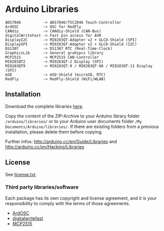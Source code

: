 # Arduino Libraries
```
ADS7846          -> ADS7846/TSC2046 Touch-Controller
ArdOSC           -> OSC for RedFly
CANdiy           -> CANdiy-Shield (CAN-Bus)
digitalWriteFast -> Fast pin access for AVR
DisplayI2C       -> MI0283QT-Adapter v2 + GLCD-Shield (SPI)
DisplaySPI       -> MI0283QT-Adapter v2 + GLCD-Shield (I2C)
DS1307           -> DS1307 RTC (Real-Time-Clock)
GraphicsLib      -> General grahipcs library
MCP2515          -> MCP2515 CAN-Controller
MI0283QT2        -> MI0283QT-2 Display (SPI)
MI0283QT9        -> MI0283QT-9 / MI0283QT-9A / MI0283QT-11 Display (SPI)
mSD              -> mSD-Shield (microSD, RTC)
RedFly           -> RedFly-Shield (WiFi/WLAN)
```


## Installation
Download the complete libraries [here](https://github.com/watterott/Arduino-Libs/archive/master.zip).

Copy the content of the ZIP-Archive to your Arduino library folder ```/arduino/libraries/``` or to your Arduino user documents folder ```/My Documents/Arduino/libraries/```.
If there are existing folders from a previous installation, please delete them before copying.

Further infos: http://arduino.cc/en/Guide/Libraries and http://arduino.cc/en/Hacking/Libraries


## License
See [license.txt](https://raw.github.com/watterott/Arduino-Libs/master/license.txt).

### Third party libraries/software
Each package has its own copyright and license agreement, and it is your responsibility to comply with the terms of those agreements.
* [ArdOSC](https://github.com/recotana/ArdOSC/)
* [digitalwritefast](http://code.google.com/p/digitalwritefast)
* [MCP2515](https://github.com/franksmicro/Arduino/tree/master/libraries/MCP2515)
